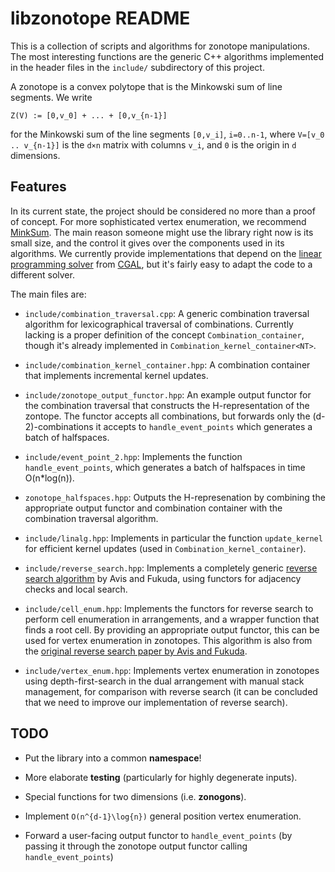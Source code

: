 
libzonotope README
==================

This is a collection of scripts and algorithms for zonotope
manipulations. The most interesting functions are the generic C++
algorithms implemented in the header files in the `include/`
subdirectory of this project.

A zonotope is a convex polytope that is the Minkowski sum of line
segments. We write

    Z(V) := [0,v_0] + ... + [0,v_{n-1}]

for the Minkowski sum of the line segments `[0,v_i]`, `i=0..n-1`,
where `V=[v_0 .. v_{n-1}]` is the `d×n` matrix with columns `v_i`, and
`0` is the origin in `d` dimensions.


Features
--------

In its current state, the project should be considered no more than a 
proof of concept. For more sophisticated vertex enumeration, we recommend
[MinkSum][1]. The main reason someone might use the library right now
is its small size, and the control it gives over the components used
in its algorithms. We currently provide implementations that depend on the
[linear programming solver][3] from [CGAL](http://cgal.org), but
it's fairly easy to adapt the code to a different solver.


The main files are:

- `include/combination_traversal.cpp`: A generic combination traversal
  algorithm for lexicographical traversal of combinations. Currently
  lacking is a proper definition of the concept
  `Combination_container`, though it's already implemented in
  `Combination_kernel_container<NT>`.

- `include/combination_kernel_container.hpp`: A combination container
  that implements incremental kernel updates.

- `include/zonotope_output_functor.hpp`: An example output functor for
  the combination traversal that constructs the H-representation of
  the zontope. The functor accepts all combinations, but forwards only
  the (d-2)-combinations it accepts to `handle_event_points` which
  generates a batch of halfspaces.
  
- `include/event_point_2.hpp`: Implements the function
  `handle_event_points`, which generates a batch of halfspaces in time
  O(n*log(n)).
  
- `zonotope_halfspaces.hpp`: Outputs the H-represenation by combining
  the appropriate output functor and combination container with the
  combination traversal algorithm.

- `include/linalg.hpp`: Implements in particular the function
  `update_kernel` for efficient kernel updates (used in
  `Combination_kernel_container`).
  
- `include/reverse_search.hpp`: Implements a completely generic
  [reverse search algorithm][2] by Avis and Fukuda,
  using functors for adjacency checks and local search.

- `include/cell_enum.hpp`: Implements the functors for reverse search
  to perform cell enumeration in arrangements, and a wrapper function
  that finds a root cell. By providing an appropriate output functor,
  this can be used for vertex enumeration in zonotopes. This algorithm
  is also from the [original reverse search paper by Avis and Fukuda][2].

- `include/vertex_enum.hpp`: Implements vertex enumeration in
  zonotopes using depth-first-search in the dual arrangement with
  manual stack management, for comparison with reverse search (it can
  be concluded that we need to improve our implementation of reverse
  search).
  
[1]: https://sites.google.com/site/christopheweibel/research/minksum
[2]: http://citeseerx.ist.psu.edu/viewdoc/summary?doi=10.1.1.26.4487
[3]: http://doc.cgal.org/latest/QP_solver/index.html

TODO
----

- Put the library into a common **namespace**!

- More elaborate **testing** (particularly for highly degenerate
  inputs).

- Special functions for two dimensions (i.e. **zonogons**).

- Implement `O(n^{d-1}\log{n})` general position vertex enumeration.

- Forward a user-facing output functor to `handle_event_points` (by 
  passing it through the zonotope output functor calling 
  `handle_event_points`)
